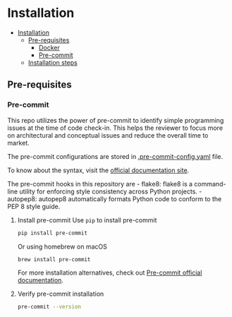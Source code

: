 # Installation

- [Installation](#installation)
  - [Pre-requisites](#pre-requisites)
    - [Docker](#docker)
    - [Pre-commit](#pre-commit)
  - [Installation steps](#installation-steps)

## Pre-requisites
### Pre-commit
This repo utilizes the power of pre-commit to identify simple programming issues at the time of code check-in. This helps the reviewer to focus more on architectural and conceptual issues and reduce the overall time to market.

The pre-commit configurations are stored in [.pre-commit-config.yaml](../.pre-commit-config.yaml) file.

To know about the syntax, visit the [official documentation site](https://pre-commit.com/).

The pre-commit hooks in this repository are 
    - flake8:  flake8 is a command-line utility for enforcing style consistency across Python projects.
    - autopep8: autopep8 automatically formats Python code to conform to the PEP 8 style guide.

1. Install pre-commit
    Use `pip` to install pre-commit
    ```sh
    pip install pre-commit
    ```

    Or using homebrew on macOS
    ```sh
    brew install pre-commit
    ```

    For more installation alternatives, check out [Pre-commit official documentation](https://pre-commit.com/#install).
2. Verify pre-commit installation
    ```sh
    pre-commit --version